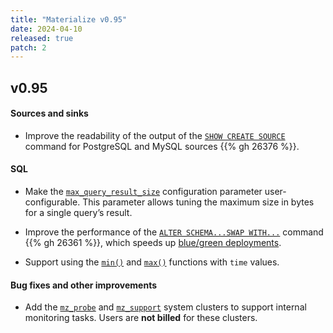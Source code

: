 ```yaml
---
title: "Materialize v0.95"
date: 2024-04-10
released: true
patch: 2
---
```


## v0.95

#### Sources and sinks

* Improve the readability of the output of the [`SHOW CREATE SOURCE`](/sql/show-create-source/)
  command for PostgreSQL and MySQL sources {{% gh 26376 %}}.

#### SQL

* Make the [`max_query_result_size`](/sql/set/#other-configuration-parameters)
  configuration parameter user-configurable. This parameter allows tuning the
  maximum size in bytes for a single query’s result.

* Improve the performance of the [`ALTER SCHEMA...SWAP WITH...`](https://materialize.com/docs/sql/alter-swap/)
  command {{% gh 26361 %}}, which speeds up [blue/green deployments](https://materialize.com/docs/manage/blue-green/).

* Support using the [`min()`](/sql/functions/#min) and [`max()`](/sql/functions/#max)
  functions with `time` values.

#### Bug fixes and other improvements

* Add the [`mz_probe`](/sql/show-clusters/#mz_probe-system-cluster) and
  [`mz_support`](/sql/show-clusters/#mz_support-system-cluster) system clusters
  to support internal monitoring tasks. Users are **not billed** for these
  clusters.

